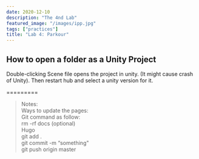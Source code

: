 ```yaml
---
date: 2020-12-10
description: "The 4nd Lab"
featured_image: "/images/ipp.jpg"
tags: ["practices"]
title: "Lab 4: Parkour"
---
```


## How to open a folder as a Unity Project
Double-clicking Scene file opens the project in unity. (It might cause crash of Unity).
Then restart hub and select a unity version for it.



=========

>Notes:   
Ways to update the pages:   
Git command as follow:  
rm -rf docs (optional)  
Hugo  
git add .  
git commit -m “something"  
git push origin master  
